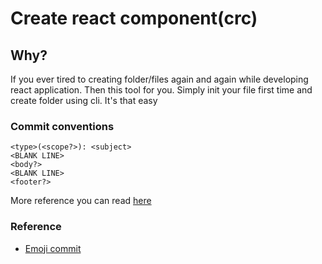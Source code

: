 # Create react component(crc)

## Why?

If you ever tired to creating folder/files again and again while developing react application. Then this tool for you. Simply init your file first time and create folder using cli. It's that easy

### Commit conventions

```
<type>(<scope?>): <subject>
<BLANK LINE>
<body?>
<BLANK LINE>
<footer?>

```

More reference you can read [here](https://www.conventionalcommits.org/en/v1.0.0/)

### Reference

- [Emoji commit](https://gitmoji.carloscuesta.me/)
